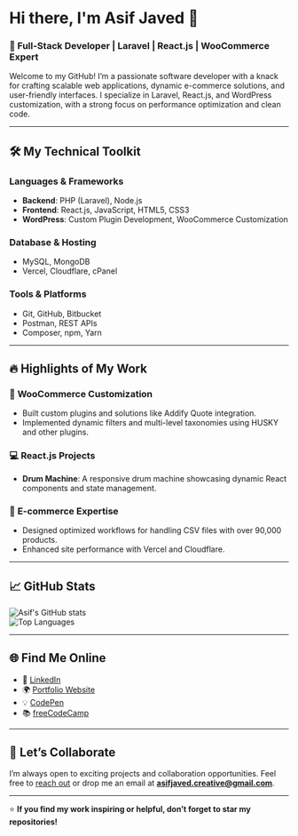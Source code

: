 # Hi there, I'm Asif Javed 👋  
### 🚀 Full-Stack Developer | Laravel | React.js | WooCommerce Expert  

Welcome to my GitHub! I’m a passionate software developer with a knack for crafting scalable web applications, dynamic e-commerce solutions, and user-friendly interfaces. I specialize in Laravel, React.js, and WordPress customization, with a strong focus on performance optimization and clean code.  

---

## 🛠️ My Technical Toolkit  

### **Languages & Frameworks**  
- **Backend**: PHP (Laravel), Node.js  
- **Frontend**: React.js, JavaScript, HTML5, CSS3  
- **WordPress**: Custom Plugin Development, WooCommerce Customization  

### **Database & Hosting**  
- MySQL, MongoDB  
- Vercel, Cloudflare, cPanel  

### **Tools & Platforms**  
- Git, GitHub, Bitbucket  
- Postman, REST APIs  
- Composer, npm, Yarn  

---

## 🔥 Highlights of My Work  

### 🚀 **WooCommerce Customization**  
- Built custom plugins and solutions like Addify Quote integration.  
- Implemented dynamic filters and multi-level taxonomies using HUSKY and other plugins.  

### 💻 **React.js Projects**  
- **Drum Machine**: A responsive drum machine showcasing dynamic React components and state management.  

### 🛒 **E-commerce Expertise**  
- Designed optimized workflows for handling CSV files with over 90,000 products.  
- Enhanced site performance with Vercel and Cloudflare.  

---

## 📈 GitHub Stats  

![Asif's GitHub stats](https://github-readme-stats.vercel.app/api?username=Asifcreative&show_icons=true&theme=radical)  
![Top Languages](https://github-readme-stats.vercel.app/api/top-langs/?username=Asifcreative&layout=compact&theme=radical)  

---

## 🌐 Find Me Online  

- 💼 [LinkedIn](https://www.linkedin.com/in/asif-javed-creative)  
- 🌍 [Portfolio Website](https://asifjaved.work)  
- 💡 [CodePen](https://codepen.io/Asif-Javed)  
- 📚 [freeCodeCamp](https://www.freecodecamp.org/asif-javed)  

---

## 🤝 Let’s Collaborate  

I’m always open to exciting projects and collaboration opportunities. Feel free to [reach out](https://asifjaved.work/#contact) or drop me an email at **asifjaved.creative@gmail.com**.

---

⭐ **If you find my work inspiring or helpful, don’t forget to star my repositories!**  
